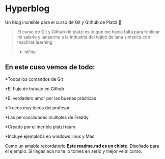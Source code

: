 # Hyperblog 
Un blog increible para el curso de Git y Github de Platzi 💚
>El curso de Git y Github de platzi es lo que me hacia falta para triplicar mi salario y lanzarme a la industria del tejido de lana sintetica con machine learning
> - niñita

## En este cuso vemos de todo: 

*Todos los comandos de Git

*El flujo de trabajo en Github

*El verdadero amor por las buenas prácticas

*Trucos muy locos del profesor

*Las personalidades multiples de Freddy

*Creado por el incrible platzi team

*Incluye ejemplo0s en windows linux y Mac

Como un amable recordatorio **Este readme.md es un chiste**. Diseñado para el ejemplo. Si llegas aca no te lo tomes en serio y mejor ve al curso.